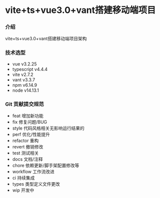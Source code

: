 # vite+ts+vue3.0+vant搭建移动端项目

### 介绍
vite+ts+vue3.0+vant搭建移动端项目架构


### 技术选型
- vue v3.2.25 
- typescript v4.4.4
- vite v2.7.2
- vant v3.3.7
- npm v6.14.9
- node v14.13.1

### Git 贡献提交规范


- feat 增加新功能
- fix 修复问题/BUG
- style 代码风格相关无影响运行结果的
- perf 优化/性能提升
- refactor 重构
- revert 撤销修改
- test 测试相关
- docs 文档/注释
- chore 依赖更新/脚手架配置修改等
- workflow 工作流改进
- ci 持续集成
- types 类型定义文件更改
- wip 开发中
